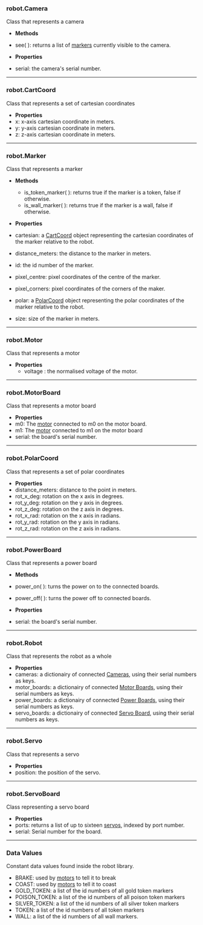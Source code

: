 ### robot.Camera

Class that represents a camera
 - **Methods**
  - see( ): returns a list of [markers](#robotmarker) currently visible to the camera.


 - **Properties**
  - serial: the camera's serial number.

---

### robot.CartCoord
Class that represents a set of cartesian coordinates
 - **Properties**
  - x: x-axis cartesian coordinate in meters.
  - y: y-axis cartesian coordinate in meters.
  - z: z-axis cartesian coordinate in meters.

---

### robot.Marker
Class that represents a marker
 - **Methods**
    - is_token_marker( ): returns true if the marker is a token, false if otherwise.
    - is_wall_marker( ): returns true if the marker is a wall, false if otherwise.


 - **Properties**
  - cartesian: a [CartCoord](#robotcartcoord) object representing the cartesian coordinates of the marker relative to the robot.
  - distance_meters: the distance to the marker in meters.
  - id: the id number of the marker.
  - pixel_centre: pixel coordinates of the centre of the marker.
  - pixel_corners: pixel coordinates of the corners of the maker.
  - polar: a [PolarCoord](#robotpolarcoord) object representing the polar coordinates of the marker relative to the robot.
  - size: size of the marker in meters.

---

### robot.Motor
Class that represents a motor
 - **Properties**
   - voltage : the normalised voltage of the motor.

---   

### robot.MotorBoard
Class that represents a motor board
 - **Properties**
  - m0: The [motor](#robotmotor) connected to m0 on the motor board.
  - m1: The [motor](#robotmotor) connected to m1 on the motor board
  - serial: the board's serial number.

---

###  robot.PolarCoord
Class that represents a set of polar coordinates
 - **Properties**
  - distance_meters: distance to the point in meters.
  - rot\_x_deg: rotation on the x axis in degrees.
  - rot\_y_deg: rotation on the y axis in degrees.
  - rot\_z_deg: rotation on the z axis in degrees.
  - rot\_x_rad: rotation on the x axis in radians.
  - rot\_y_rad: rotation on the y axis in radians.
  - rot\_z_rad: rotation on the z axis in radians.

---

###  robot.PowerBoard
Class that represents a power board
 - **Methods**
  - power_on( ): turns the power on to the connected boards.
  - power_off( ): turns the power off to connected boards.


 - **Properties**
  - serial: the board's serial number.

---

###  robot.Robot
Class that represents the robot as a whole
 - **Properties**
  - cameras: a dictionairy of connected [Cameras](#robotcamera), using their serial numbers as keys.
  - motor_boards: a dictionairy of connected [Motor Boards](#robotmotorboard), using their serial numbers as keys.
  - power_boards: a dictionairy of connected [Power Boards](#robotpowerboard), using their serial numbers as keys.
  - servo_boards: a dictionairy of connected [Servo Board](#robotservoboard), using their serial numbers as keys.

---

###  robot.Servo
Class that represents a servo
 - **Properties**
  - position: the position of the servo.

---

###  robot.ServoBoard
Class representing a servo board
 - **Properties**
  - ports: returns a list of up to sixteen [servos](#robotservo), indexed by port number.
  - serial: Serial number for the board.

---
### Data Values
Constant data values found inside the robot library.
 - BRAKE: used by [motors](#robotmotor) to tell it to break
 - COAST: used by [motors](#robotmotor) to tell it to coast
 - GOLD_TOKEN: a list of the id numbers of all gold token markers
 - POISON_TOKEN: a list of the id numbers of all poison token markers
 - SILVER_TOKEN: a list of the id numbers of all silver token markers
 - TOKEN: a list of the id numbers of all token markers
 - WALL: a list of the id numbers of all wall markers.

